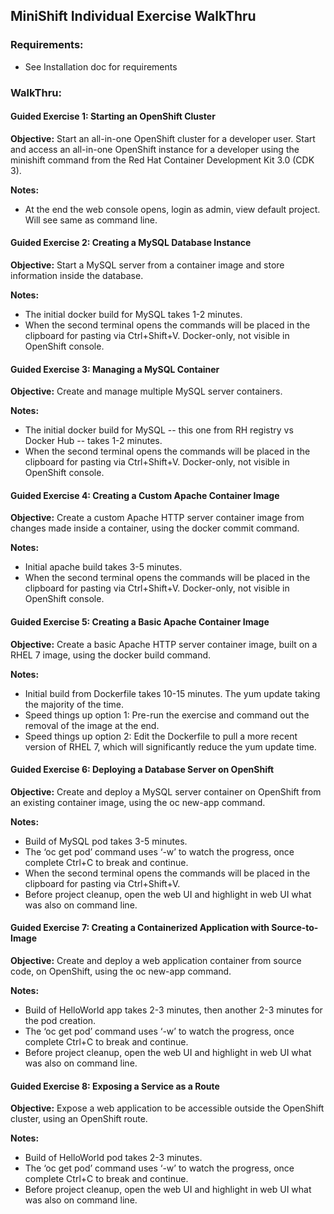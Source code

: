 ## MiniShift Individual Exercise WalkThru

### Requirements:
* See Installation doc for requirements

### WalkThru:

#### Guided Exercise 1: Starting an OpenShift Cluster
**Objective:** Start an all-in-one OpenShift cluster for a developer user.  Start and access an all-in-one OpenShift instance for a developer using the minishift command from the Red Hat Container Development Kit 3.0 (CDK 3).

**Notes:** 
* At the end the web console opens, login as admin, view default project.  Will see same as command line.

#### Guided Exercise 2: Creating a MySQL Database Instance
**Objective:** Start a MySQL server from a container image and store information inside the database.

**Notes:** 
* The initial docker build for MySQL takes 1-2 minutes. 
* When the second terminal opens the commands will be placed in the clipboard for pasting via Ctrl+Shift+V.  Docker-only, not visible in OpenShift console.

#### Guided Exercise 3: Managing a MySQL Container
**Objective:** Create and manage multiple MySQL server containers.

**Notes:**
* The initial docker build for MySQL -- this one from RH registry vs Docker Hub -- takes 1-2 minutes.
* When the second terminal opens the commands will be placed in the clipboard for pasting via Ctrl+Shift+V.  Docker-only, not visible in OpenShift console.

#### Guided Exercise 4: Creating a Custom Apache Container Image
**Objective:** Create a custom Apache HTTP server container image from changes made inside a container, using the docker commit command.

**Notes:**
* Initial apache build takes 3-5 minutes.
* When the second terminal opens the commands will be placed in the clipboard for pasting via Ctrl+Shift+V.  Docker-only, not visible in OpenShift console.

#### Guided Exercise 5: Creating a Basic Apache Container Image
**Objective:** Create a basic Apache HTTP server container image, built on a RHEL 7 image, using the docker build command.

**Notes:**
* Initial build from Dockerfile takes 10-15 minutes.  The yum update taking the majority of the time.
* Speed things up option 1: Pre-run the exercise and command out the removal of the image at the end.
* Speed things up option 2: Edit the Dockerfile to pull a more recent version of RHEL 7, which will significantly reduce the yum update time.

#### Guided Exercise 6: Deploying a Database Server on OpenShift
**Objective:** Create and deploy a MySQL server container on OpenShift from an existing container image, using the oc new-app command.

**Notes:**
* Build of MySQL pod takes 3-5 minutes.
* The ‘oc get pod’ command uses ‘-w’ to watch the progress, once complete Ctrl+C to break and continue.
* When the second terminal opens the commands will be placed in the clipboard for pasting via Ctrl+Shift+V.
* Before project cleanup, open the web UI and highlight in web UI what was also on command line.

#### Guided Exercise 7: Creating a Containerized Application with Source-to-Image
**Objective:** Create and deploy a web application container from source code, on OpenShift, using the oc new-app command.

**Notes:**
* Build of HelloWorld app takes 2-3 minutes, then another 2-3 minutes for the pod creation.
* The ‘oc get pod’ command uses ‘-w’ to watch the progress, once complete Ctrl+C to break and continue.
* Before project cleanup, open the web UI and highlight in web UI what was also on command line.

#### Guided Exercise 8: Exposing a Service as a Route
**Objective:** Expose a web application to be accessible outside the OpenShift cluster, using an OpenShift route.

**Notes:**
* Build of HelloWorld pod takes 2-3 minutes.
* The ‘oc get pod’ command uses ‘-w’ to watch the progress, once complete Ctrl+C to break and continue.
* Before project cleanup, open the web UI and highlight in web UI what was also on command line.
